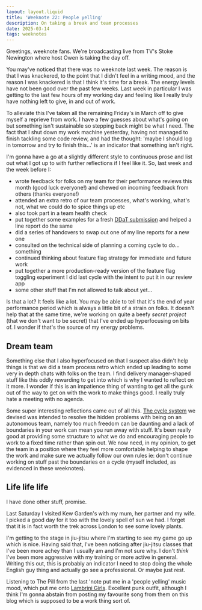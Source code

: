 ```yaml
---
layout: layout.liquid
title: 'Weeknote 22: People yelling'
description: On taking a break and team processes
date: 2025-03-14
tags: weeknotes
---
```


Greetings, weeknote fans. We're broadcasting live from TV's Stoke Newington where host Owen is taking the day off.

You may've noticed that there was no weeknote last week. The reason is that I was knackered, to the point that I didn't feel in a writing mood, and the reason I was knackered is that I think it's time for a break. The energy levels have not been good over the past few weeks. Last week in particular I was getting to the last few hours of my working day and feeling like I really truly have nothing left to give, in and out of work.

To alleviate this I've taken all the remaining Friday's in March off to give myself a reprieve from work. I have a few guesses about what's going on but something isn't sustainable so stepping back might be what I need. The fact that I shut down my work machine yesterday, having not managed to finish tackling some code review, and had the thought: 'maybe I should log in tomorrow and try to finish this...' is an indicator that something isn't right.

I'm gonna have a go at a slightly different style to continuous prose and list out what I got up to with further reflections if I feel like it. So, last week and the week before I:

- wrote feedback for folks on my team for their performance reviews this month (good luck everyone!) and chewed on incoming feedback from others (thanks everyone!)
- attended an extra retro of our team processes, what's working, what's not, what we could do to spice things up etc
- also took part in a team health check
- put together some examples for a fresh [DDaT submission](https://ddat-capability-framework.service.gov.uk/) and helped a line report do the same
- did a series of handovers to swap out one of my line reports for a new one
- consulted on the technical side of planning a coming cycle to do... something
- continued thinking about feature flag strategy for immediate and future work
- put together a more production-ready version of the feature flag toggling experiment I did last cycle with the intent to put it in our review app
- some other stuff that I'm not allowed to talk about yet...

Is that a lot? It feels like a lot. You may be able to tell that it's the end of year performance period which is always a little bit of a strain on folks. It doesn't help that at the same time, we're working on quite a beefy _secret project_ (that we don't want to be secret) that I've ended up hyperfocusing on bits of. I wonder if that's the source of my energy problems.

## Dream team

Something else that I also hyperfocused on that I suspect also didn't help things is that we did a team process retro which ended up leading to some very in depth chats with folks on the team. I find delivery manager-shaped stuff like this oddly rewarding to get into which is why I wanted to reflect on it more. I wonder if this is an impatience thing of wanting to get all the gunk out of the way to get on with the work to make things good. I really truly hate a meeting with no agenda.

Some super interesting reflections came out of all this. [The cycle system](https://medium.com/@kellyleeGDS/tired-of-fortnightly-sprints-were-trying-something-different-add529ac7d8b) we devised was intended to resolve the hidden problems with being on an autonomous team, namely too much freedom can be daunting and a lack of boundaries in your work can mean you run away with stuff. It's been really good at providing some structure to what we do and encouraging people to work to a fixed time rather than spin out. We now need, in my opinion, to get the team in a position where they feel more comfortable helping to shape the work and make sure we actually follow our own rules ie: don't continue working on stuff past the boundaries on a cycle (myself included, as evidenced in these weeknotes).

## Life life life

I have done other stuff, promise.

Last Saturday I visited Kew Garden's with my mum, her partner and my wife. I picked a good day for it too with the lovely spell of sun we had. I forget that it is in fact worth the trek across London to see some lovely plants.

I'm getting to the stage in jiu-jitsu where I'm starting to see my game go up which is nice. Having said that, I've been noticing after jiu-jitsu classes that I've been more achey than I usually am and I'm not sure why. I don't _think_ I've been more aggressive with my training or more active in general. Writing this out, this is probably an indicator I need to stop doing the whole English guy thing and actually go see a professional. Or maybe just rest.
 
Listening to The Pill from the last 'note put me in a 'people yelling' music mood, which put me onto [Lambrini Girls](https://www.lambrinigirlsband.co.uk/). Excellent punk outfit, although I think I'm gonna abstain from posting my favourite song from them on this blog which is supposed to be a work thing sort of. 
